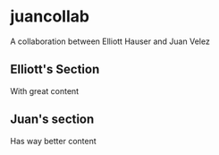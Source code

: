 juancollab
==========

A collaboration between Elliott Hauser and Juan Velez

## Elliott's Section

With great content

## Juan's section

Has way better content
